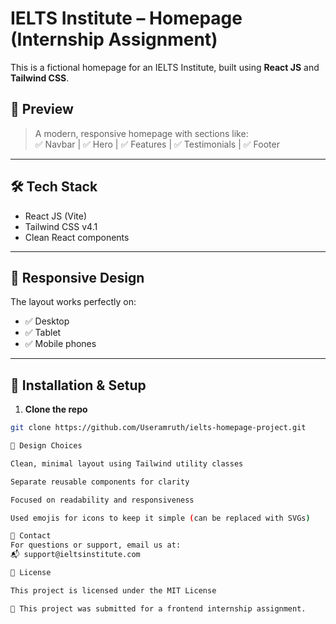 # IELTS Institute – Homepage (Internship Assignment)

This is a fictional homepage for an IELTS Institute, built using **React JS** and **Tailwind CSS**.

## 📸 Preview

> A modern, responsive homepage with sections like:  
> ✅ Navbar | ✅ Hero | ✅ Features | ✅ Testimonials | ✅ Footer

---

## 🛠️ Tech Stack

- React JS (Vite)
- Tailwind CSS v4.1
- Clean React components

---

## 📱 Responsive Design

The layout works perfectly on:
- ✅ Desktop
- ✅ Tablet
- ✅ Mobile phones

---

## 🔧 Installation & Setup

1. **Clone the repo**
```bash
git clone https://github.com/Useramruth/ielts-homepage-project.git

🎨 Design Choices

Clean, minimal layout using Tailwind utility classes

Separate reusable components for clarity

Focused on readability and responsiveness

Used emojis for icons to keep it simple (can be replaced with SVGs)

📧 Contact
For questions or support, email us at:
📬 support@ieltsinstitute.com

📄 License

This project is licensed under the MIT License

📍 This project was submitted for a frontend internship assignment.